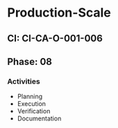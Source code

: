 # Production-Scale

## CI: CI-CA-O-001-006
## Phase: 08

### Activities
- Planning
- Execution
- Verification
- Documentation
